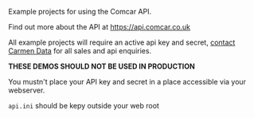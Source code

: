 Example projects for using the Comcar API.

Find out more about the API at https://api.comcar.co.uk

All example projects will require an active api key and secret,
<a href="https://carmendata.co.uk/contact/">contact Carmen Data</a>
for all sales and api enquiries.

**THESE DEMOS SHOULD NOT BE USED IN PRODUCTION**

You mustn't place your API key and secret in a place accessible via your webserver.

`api.ini` should be kepy outside your web root
